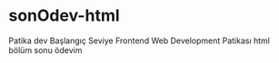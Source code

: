 # sonOdev-html
Patika dev Başlangıç Seviye Frontend Web Development Patikası html bölüm sonu ödevim 
